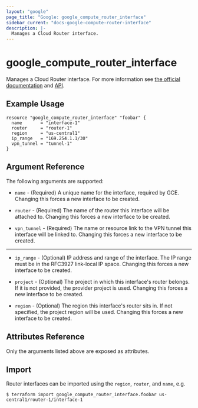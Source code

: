```yaml
---
layout: "google"
page_title: "Google: google_compute_router_interface"
sidebar_current: "docs-google-compute-router-interface"
description: |-
  Manages a Cloud Router interface.
---
```


# google\_compute\_router_interface

Manages a Cloud Router interface. For more information see
[the official documentation](https://cloud.google.com/compute/docs/cloudrouter)
and
[API](https://cloud.google.com/compute/docs/reference/latest/projects/routers).

## Example Usage

```hcl
resource "google_compute_router_interface" "foobar" {
  name       = "interface-1"
  router     = "router-1"
  region     = "us-central1"
  ip_range   = "169.254.1.1/30"
  vpn_tunnel = "tunnel-1"
}
```

## Argument Reference

The following arguments are supported:

* `name` - (Required) A unique name for the interface, required by GCE. Changing
    this forces a new interface to be created.

* `router` - (Required) The name of the router this interface will be attached to.
    Changing this forces a new interface to be created.

* `vpn_tunnel` - (Required) The name or resource link to the VPN tunnel this
    interface will be linked to. Changing this forces a new interface to be created.

- - -

* `ip_range` - (Optional) IP address and range of the interface. The IP range must be 
    in the RFC3927 link-local IP space. Changing this forces a new interface to be created.

* `project` - (Optional) The project in which this interface's router belongs. If it
    is not provided, the provider project is used. Changing this forces a new interface to be created.

* `region` - (Optional) The region this interface's router sits in. If not specified,
    the project region will be used. Changing this forces a new interface to be
    created.

## Attributes Reference

Only the arguments listed above are exposed as attributes.

## Import

Router interfaces can be imported using the `region`, `router`, and `name`, e.g.

```
$ terraform import google_compute_router_interface.foobar us-central1/router-1/interface-1
```
